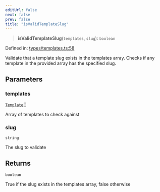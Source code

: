 ```yaml
---
editUrl: false
next: false
prev: false
title: "isValidTemplateSlug"
---
```


> **isValidTemplateSlug**(`templates`, `slug`): `boolean`

Defined in: [types/templates.ts:58](https://github.com/yashjawale/fabr/blob/f01b72cf78714226de776336ec5f87a5b71f2c78/src/types/templates.ts#L58)

Validate that a template slug exists in the templates array.
Checks if any template in the provided array has the specified slug.

## Parameters

### templates

[`Template`](/fabr/docs/api/types/templates/interfaces/template/)[]

Array of templates to check against

### slug

`string`

The slug to validate

## Returns

`boolean`

True if the slug exists in the templates array, false otherwise
